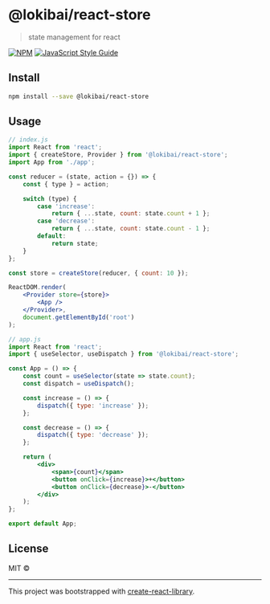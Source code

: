 # @lokibai/react-store

> state management for react

[![NPM](https://img.shields.io/npm/v/@lokibai/react-store.svg)](https://www.npmjs.com/package/@lokibai/react-store) [![JavaScript Style Guide](https://img.shields.io/badge/code_style-standard-brightgreen.svg)](https://standardjs.com)

## Install

```bash
npm install --save @lokibai/react-store
```

## Usage

```jsx
// index.js
import React from 'react';
import { createStore, Provider } from '@lokibai/react-store';
import App from './app';

const reducer = (state, action = {}) => {
	const { type } = action;

	switch (type) {
		case 'increase':
			return { ...state, count: state.count + 1 };
		case 'decrease':
			return { ...state, count: state.count - 1 };
		default:
			return state;
	}
};

const store = createStore(reducer, { count: 10 });

ReactDOM.render(
	<Provider store={store}>
		<App />
	</Provider>,
	document.getElementById('root')
);
```

```jsx
// app.js
import React from 'react';
import { useSelector, useDispatch } from '@lokibai/react-store';

const App = () => {
	const count = useSelector(state => state.count);
	const dispatch = useDispatch();

	const increase = () => {
		dispatch({ type: 'increase' });
	};

	const decrease = () => {
		dispatch({ type: 'decrease' });
	};

	return (
		<div>
			<span>{count}</span>
			<button onClick={increase}>+</button>
			<button onClick={decrease}>-</button>
		</div>
	);
};

export default App;
```

## License

MIT © [](https://github.com/)

---

This project was bootstrapped with [create-react-library](https://github.com/udilia/create-react-library).
